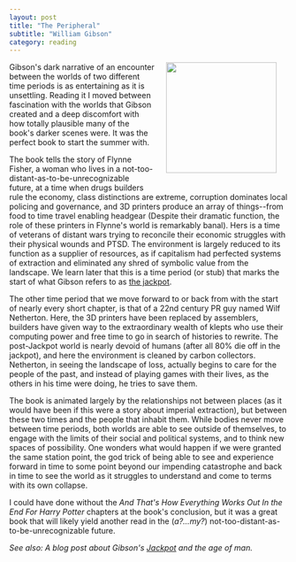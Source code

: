 ```yaml
---
layout: post
title: "The Peripheral"
subtitle: "William Gibson"
category: reading
---
```


<a href="http://www.amazon.com/The-Peripheral-William-Gibson/dp/0399158448"><img src="http://ecx.images-amazon.com/images/I/41HlNgR8RiL._SY344_BO1,204,203,200_.jpg" width="200" align="right" style="MARGIN: 20px; margin-top: 0px;"/></a>

Gibson's dark narrative of an encounter between the worlds of two different time periods is as entertaining as it is unsettling. Reading it I moved between fascination with the worlds that Gibson created and a deep discomfort with how totally plausible many of the book's darker scenes were. It was the perfect book to start the summer with.

The book tells the story of Flynne Fisher, a woman who lives in a not-too-distant-as-to-be-unrecognizable future, at a time when drugs builders rule the economy, class distinctions are extreme, corruption dominates local policing and governance, and 3D printers produce an array of things--from food to time travel enabling headgear (Despite their dramatic function, the role of these printers in Flynne's world is remarkably banal). Hers is a time of veterans of distant wars trying to reconcile their economic struggles with their physical wounds and PTSD. The environment is largely reduced to its function as a supplier of resources, as if capitalism had perfected systems of extraction and eliminated any shred of symbolic value from the landscape. We learn later that this is a time period (or stub) that marks the start of what Gibson refers to as [the jackpot](/Jackpot/).

The other time period that we move forward to or back from with the start of nearly every short chapter, is that of a 22nd century PR guy named Wilf Netherton. Here, the 3D printers have been replaced by assemblers, builders have given way to the extraordinary wealth of klepts who use their computing power and free time to go in search of histories to rewrite. The post-Jackpot world is nearly devoid of humans (after all 80% die off in the jackpot), and here the environment is cleaned by carbon collectors. Netherton, in seeing the landscape of loss, actually begins to care for the people of the past, and instead of playing games with their lives, as the others in his time were doing, he tries to save them.  

The book is animated largely by the relationships not between places (as it would have been if this were a story about imperial extraction), but between these two times and the people that inhabit them. While bodies never move between time periods, both worlds are able to see outside of themselves, to engage with the limits of their social and political systems, and to think new spaces of possibility. One wonders what would happen if we were granted the same station point, the god trick of being able to see and experience forward in time to some point beyond our impending catastrophe and back in time to see the world as it struggles to understand and come to terms with its own collapse.

I could have done without the *And That's How Everything Works Out In the End For Harry Potter* chapters at the book's conclusion, but it was a great book that will likely yield another read in the (*a?...my?*) not-too-distant-as-to-be-unrecognizable future.

<cite>See also: A blog post about Gibson's [Jackpot](/Jackpot/) and the age of man.</cite>
